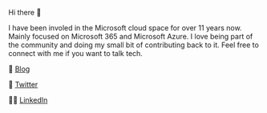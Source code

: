 Hi there 👋

I have been involed in the Microsoft cloud space for over 11 years now. Mainly focused on Microsoft 365 and Microsoft Azure. I love being part of the community and doing my small bit of contributing back to it. Feel free to connect with me if you want to talk tech.

📓 [Blog](https://www.vrdmn.com/)

📣 [Twitter](https://twitter.com/vrdmn) 

👨‍💻 [LinkedIn](https://www.linkedin.com/in/vardhamand/)
